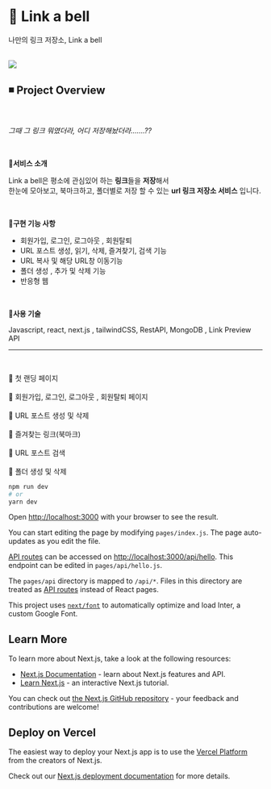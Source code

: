 # 🔷 Link a bell
나만의 링크 저장소, Link a bell<br/><br/>

<img src="https://user-images.githubusercontent.com/105180536/215324468-340181f0-5bd8-4188-9b70-9a585852d8b9.gif">


## ◾ Project Overview
<br/>

*그때 그 링크 뭐였더라, 어디 저장해놨더라…….??* 

<br/>

**🔶서비스 소개**

Link a bell은 평소에 관심있어 하는 **링크**들을 **저장**해서<br/>
한눈에 모아보고, 북마크하고, 폴더별로 저장 할 수 있는 **url 링크 저장소 서비스** 입니다.

<br/>

**🔸구현 기능 사항**

- 회원가입, 로그인,  로그아웃 , 회원탈퇴
- URL 포스트 생성, 읽기, 삭제, 즐겨찾기, 검색 기능
- URL 복사 및 해당 URL창 이동기능
- 폴더 생성 , 추가 및 삭제 기능
- 반응형 웹
<br/>

**🔸사용 기술**

Javascript, react, next.js , tailwindCSS,  RestAPI, MongoDB , Link Preview API
<hr/>
<br/>


🔷 첫 랜딩 페이지
<br/>
<br/>
🔷 회원가입, 로그인, 로그아웃 , 회원탈퇴 페이지
<br/>
<br/>
🔷 URL 포스트 생성 및 삭제
<br/>
<br/>
🔷 즐겨찾는 링크(북마크)
<br/>
<br/>
🔷 URL 포스트 검색
<br/>
<br/>
🔷 폴더 생성 및 삭제 



```bash
npm run dev
# or
yarn dev
```

Open [http://localhost:3000](http://localhost:3000) with your browser to see the result.

You can start editing the page by modifying `pages/index.js`. The page auto-updates as you edit the file.

[API routes](https://nextjs.org/docs/api-routes/introduction) can be accessed on [http://localhost:3000/api/hello](http://localhost:3000/api/hello). This endpoint can be edited in `pages/api/hello.js`.

The `pages/api` directory is mapped to `/api/*`. Files in this directory are treated as [API routes](https://nextjs.org/docs/api-routes/introduction) instead of React pages.

This project uses [`next/font`](https://nextjs.org/docs/basic-features/font-optimization) to automatically optimize and load Inter, a custom Google Font.

## Learn More

To learn more about Next.js, take a look at the following resources:

- [Next.js Documentation](https://nextjs.org/docs) - learn about Next.js features and API.
- [Learn Next.js](https://nextjs.org/learn) - an interactive Next.js tutorial.

You can check out [the Next.js GitHub repository](https://github.com/vercel/next.js/) - your feedback and contributions are welcome!

## Deploy on Vercel

The easiest way to deploy your Next.js app is to use the [Vercel Platform](https://vercel.com/new?utm_medium=default-template&filter=next.js&utm_source=create-next-app&utm_campaign=create-next-app-readme) from the creators of Next.js.

Check out our [Next.js deployment documentation](https://nextjs.org/docs/deployment) for more details.
